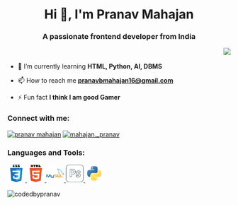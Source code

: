 <h1 align="center">Hi 👋, I'm Pranav Mahajan</h1>
<h3 align="center">A passionate frontend developer from India</h3>

<p align=right><img width="300px" src="https://cdn.dribbble.com/userupload/22553452/file/original-bef4c9d5b9e203e1595b4caee2cb1008.gif"></p>

- 🌱 I’m currently learning **HTML, Python, AI, DBMS**

- 📫 How to reach me **pranavbmahajan16@gmail.com**

- ⚡ Fun fact **I think I am good Gamer**

<h3 align="left">Connect with me:</h3>
<p align="left">
<a href="https://linkedin.com/in/pranav mahajan" target="blank"><img align="center" src="https://raw.githubusercontent.com/rahuldkjain/github-profile-readme-generator/master/src/images/icons/Social/linked-in-alt.svg" alt="pranav mahajan" height="30" width="40" /></a>
<a href="https://instagram.com/mahajan._pranav" target="blank"><img align="center" src="https://raw.githubusercontent.com/rahuldkjain/github-profile-readme-generator/master/src/images/icons/Social/instagram.svg" alt="mahajan._pranav" height="30" width="40" /></a>
</p>

<h3 align="left">Languages and Tools:</h3>
<p align="left"> <a href="https://www.w3schools.com/css/" target="_blank" rel="noreferrer"> <img src="https://raw.githubusercontent.com/devicons/devicon/master/icons/css3/css3-original-wordmark.svg" alt="css3" width="40" height="40"/> </a> <a href="https://www.w3.org/html/" target="_blank" rel="noreferrer"> <img src="https://raw.githubusercontent.com/devicons/devicon/master/icons/html5/html5-original-wordmark.svg" alt="html5" width="40" height="40"/> </a> <a href="https://www.mysql.com/" target="_blank" rel="noreferrer"> <img src="https://raw.githubusercontent.com/devicons/devicon/master/icons/mysql/mysql-original-wordmark.svg" alt="mysql" width="40" height="40"/> </a> <a href="https://www.photoshop.com/en" target="_blank" rel="noreferrer"> <img src="https://raw.githubusercontent.com/devicons/devicon/master/icons/photoshop/photoshop-line.svg" alt="photoshop" width="40" height="40"/> </a> <a href="https://www.python.org" target="_blank" rel="noreferrer"> <img src="https://raw.githubusercontent.com/devicons/devicon/master/icons/python/python-original.svg" alt="python" width="40" height="40"/> </a> </p>

<p><img align="center" src="https://github-readme-stats.vercel.app/api/top-langs?username=codedbypranav&show_icons=true&locale=en&layout=compact" alt="codedbypranav" /></p>
